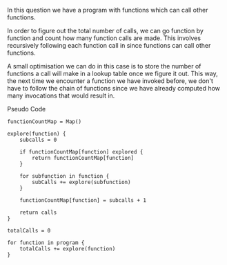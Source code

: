 In this question we have a program with functions which can call other functions.

In order to figure out the total number of calls, we can go function by function
and count how many function calls are made. This involves recursively following each function call
in since functions can call other functions.

A small optimisation we can do in this case is to store the number of functions a call will make in a lookup table
once we figure it out. This way, the next time we encounter a function we have invoked before, we don't have to follow 
the chain of functions since we have already computed how many invocations that would result in.

Pseudo Code

```
functionCountMap = Map()

explore(function) {
    subcalls = 0

    if functionCountMap[function] explored {
        return functionCountMap[function]
    }
    
    for subfunction in function {
        subCalls += explore(subfunction)
    }

    functionCountMap[function] = subcalls + 1
    
    return calls
}

totalCalls = 0

for function in program {
    totalCalls += explore(function)
}

```